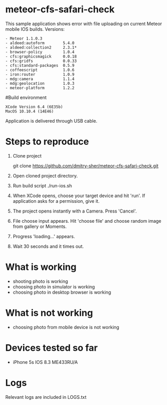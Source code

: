# meteor-cfs-safari-check

This sample application shows error with file uploading on current Meteor mobile IOS builds. Versions:

	- Meteor 1.1.0.3
	- aldeed:autoform        5.4.0  
	- aldeed:collection2     2.3.1* 
	- browser-policy         1.0.4  
	- cfs:graphicsmagick     0.0.18 
	- cfs:gridfs             0.0.33 
	- cfs:standard-packages  0.5.9  
	- coffeescript           1.0.6  
	- iron:router            1.0.9  
	- mdg:camera             1.1.4  
	- mdg:geolocation        1.0.3
	- meteor-platform        1.2.2 

#Build environment
	
	XCode Version 6.4 (6E35b)
	MacOS 10.10.4 (14E46)

Application is delivered through USB cable.

# Steps to reproduce
1. Clone project

	git clone https://github.com/dmitry-sher/meteor-cfs-safari-check.git

2. Open cloned project directory.
3. Run build script
	./run-ios.sh

4. When XCode opens, choose your target device and hit 'run'. If application asks for a permission, give it.

5. The project opens instantly with a Camera. Press 'Cancel'.

6. File choose input appears. Hit 'choose file' and choose random image from gallery or Moments.

7. Progress 'loading...' appears.

8. Wait 30 seconds and it times out.

# What is working
 - shooting photo is working
 - choosing photo in simulator is working
 - choosing photo in desktop browser is working

# What is not working
 - choosing photo from mobile device is not working

# Devices tested so far
 - iPhone 5s IOS 8.3 ME433RU/A

# Logs
Relevant logs are included in LOGS.txt